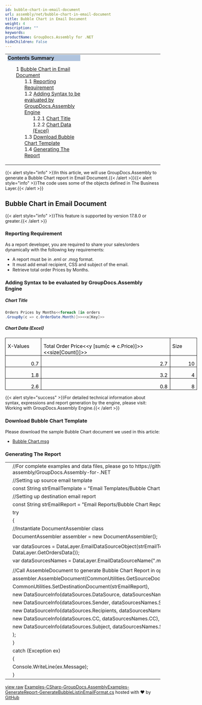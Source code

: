 ```yaml
---
id: bubble-chart-in-email-document
url: assembly/net/bubble-chart-in-email-document
title: Bubble Chart in Email Document
weight: 4
description: ""
keywords: 
productName: GroupDocs.Assembly for .NET
hideChildren: False
---
```

<table class="sectionMacro" border="0" cellpadding="5" cellspacing="0" width="100%"><tbody><tr><td valign="top" width="50%"><div class="panel" style="border-top-width: 1px; border-right-width: 1px; border-bottom-width: 1px; border-left-width: 1px;"><div class="panelHeader" style="border-bottom-width: 1px; background-color: rgb(176, 196, 222);"><b>Contents Summary</b></div><div class="panelContent"><style type="text/css">div.rbtoc1590388622878 { padding-top: 0px; padding-right: 0px; padding-bottom: 0px; padding-left: 0px; }div.rbtoc1590388622878 ul { list-style-type: none; list-style-image: none; margin-left: 0px; }div.rbtoc1590388622878 li { margin-left: 0px; padding-left: 0px; }</style><div class="toc rbtoc1590388622878"><ul class="toc-indentation"><li><span class="TOCOutline">1</span> <a href="#BubbleChartinEmailDocument-BubbleChartinEmailDocument">Bubble Chart in Email Document</a><ul class="toc-indentation"><li><span class="TOCOutline">1.1</span> <a href="#BubbleChartinEmailDocument-ReportingRequirement">Reporting Requirement</a></li><li><span class="TOCOutline">1.2</span> <a href="#BubbleChartinEmailDocument-AddingSyntaxtobeevaluatedbyGroupDocs.AssemblyEngine">Adding Syntax to be evaluated by GroupDocs.Assembly Engine</a><ul class="toc-indentation"><li><span class="TOCOutline">1.2.1</span> <a href="#BubbleChartinEmailDocument-ChartTitle">Chart Title</a></li><li><span class="TOCOutline">1.2.2</span> <a href="#BubbleChartinEmailDocument-ChartData(Excel)">Chart Data (Excel)</a></li></ul></li><li><span class="TOCOutline">1.3</span> <a href="#BubbleChartinEmailDocument-DownloadBubbleChartTemplate">Download Bubble Chart Template</a></li><li><span class="TOCOutline">1.4</span> <a href="#BubbleChartinEmailDocument-GeneratingTheReport">Generating The Report</a></li></ul></li></ul></div></div></div></td><td valign="top" width="15%">&nbsp;</td><td valign="top" width="35%">&nbsp;</td></tr></tbody></table>

{{< alert style="info" >}}In this article, we will use GroupDocs.Assembly to generate a Bubble Chart report in Email Document.{{< /alert >}}{{< alert style="info" >}}The code uses some of the objects defined in The Business Layer.{{< /alert >}}

## Bubble Chart in Email Document

{{< alert style="info" >}}This feature is supported by version 17.8.0 or greater.{{< /alert >}}

### Reporting Requirement

As a report developer, you are required to share your sales/orders dynamically with the following key requirements:

*   A report must be in .eml or .msg format.
*   It must add email recipient, CSS and subject of the email.
*   Retrieve total order Prices by Months.

### Adding Syntax to be evaluated by GroupDocs.Assembly Engine

##### Chart Title

```csharp
Orders Prices by Months<<foreach [in orders
.GroupBy(c => c.OrderDate.Month)]>><<x[Key]>>

```

##### Chart Data (Excel)

<table border="1" cellspacing="0" cellpadding="0" width="623" style="width: 467.5pt; border-collapse: collapse; border-top-color: initial; border-top-style: none; border-top-width: initial; border-right-color: initial; border-right-style: none; border-right-width: initial; border-bottom-color: initial; border-bottom-style: none; border-bottom-width: initial; border-left-color: initial; border-left-style: none; border-left-width: initial;"><tbody><tr><td width="108" valign="top" style="width: 80.75pt; border-top-color: windowtext; border-top-style: solid; border-top-width: 1pt; border-right-color: windowtext; border-right-style: solid; border-right-width: 1pt; border-bottom-color: windowtext; border-bottom-style: solid; border-bottom-width: 1pt; border-left-color: windowtext; border-left-style: solid; border-left-width: 1pt; padding-top: 0in; padding-right: 5.4pt; padding-bottom: 0in; padding-left: 5.4pt;"><p style="margin-bottom: 0.0001pt; line-height: normal;"><span style="color: black;">X-Values</span></p></td><td width="438" valign="top" style="width: 328.5pt; border-top-color: windowtext; border-top-style: solid; border-top-width: 1pt; border-right-color: windowtext; border-right-style: solid; border-right-width: 1pt; border-bottom-color: windowtext; border-bottom-style: solid; border-bottom-width: 1pt; border-left-color: initial; border-left-style: none; border-left-width: initial; padding-top: 0in; padding-right: 5.4pt; padding-bottom: 0in; padding-left: 5.4pt;"><p style="margin-bottom: 0.0001pt; line-height: normal;"><span style="color: black;">Total Order Price&lt;&lt;y [sum(c =&gt; c.Price)]&gt;&gt;&lt;&lt;size[Count()]&gt;&gt;</span></p></td><td width="78" valign="top" style="width: 58.25pt; border-top-color: windowtext; border-top-style: solid; border-top-width: 1pt; border-right-color: windowtext; border-right-style: solid; border-right-width: 1pt; border-bottom-color: windowtext; border-bottom-style: solid; border-bottom-width: 1pt; border-left-color: initial; border-left-style: none; border-left-width: initial; padding-top: 0in; padding-right: 5.4pt; padding-bottom: 0in; padding-left: 5.4pt;"><p style="margin-bottom: 0.0001pt; line-height: normal;"><span style="color: black;">Size</span></p></td></tr><tr><td width="108" valign="top" style="width: 80.75pt; border-top-color: initial; border-top-style: none; border-top-width: initial; border-right-color: windowtext; border-right-style: solid; border-right-width: 1pt; border-bottom-color: windowtext; border-bottom-style: solid; border-bottom-width: 1pt; border-left-color: windowtext; border-left-style: solid; border-left-width: 1pt; padding-top: 0in; padding-right: 5.4pt; padding-bottom: 0in; padding-left: 5.4pt;"><p align="right" style="margin-bottom: 0.0001pt; text-align: right; line-height: normal;"><span style="color: black;">0.7</span></p></td><td width="438" valign="top" style="width: 328.5pt; border-top-color: initial; border-top-style: none; border-top-width: initial; border-left-color: initial; border-left-style: none; border-left-width: initial; border-bottom-color: windowtext; border-bottom-style: solid; border-bottom-width: 1pt; border-right-color: windowtext; border-right-style: solid; border-right-width: 1pt; padding-top: 0in; padding-right: 5.4pt; padding-bottom: 0in; padding-left: 5.4pt;"><p align="right" style="margin-bottom: 0.0001pt; text-align: right; line-height: normal;"><span style="color: black;">2.7</span></p></td><td width="78" valign="top" style="width: 58.25pt; border-top-color: initial; border-top-style: none; border-top-width: initial; border-left-color: initial; border-left-style: none; border-left-width: initial; border-bottom-color: windowtext; border-bottom-style: solid; border-bottom-width: 1pt; border-right-color: windowtext; border-right-style: solid; border-right-width: 1pt; padding-top: 0in; padding-right: 5.4pt; padding-bottom: 0in; padding-left: 5.4pt;"><p align="right" style="margin-bottom: 0.0001pt; text-align: right; line-height: normal;"><span style="color: black;">10</span></p></td></tr><tr><td width="108" valign="top" style="width: 80.75pt; border-top-color: initial; border-top-style: none; border-top-width: initial; border-right-color: windowtext; border-right-style: solid; border-right-width: 1pt; border-bottom-color: windowtext; border-bottom-style: solid; border-bottom-width: 1pt; border-left-color: windowtext; border-left-style: solid; border-left-width: 1pt; padding-top: 0in; padding-right: 5.4pt; padding-bottom: 0in; padding-left: 5.4pt;"><p align="right" style="margin-bottom: 0.0001pt; text-align: right; line-height: normal;"><span style="color: black;">1.8</span></p></td><td width="438" valign="top" style="width: 328.5pt; border-top-color: initial; border-top-style: none; border-top-width: initial; border-left-color: initial; border-left-style: none; border-left-width: initial; border-bottom-color: windowtext; border-bottom-style: solid; border-bottom-width: 1pt; border-right-color: windowtext; border-right-style: solid; border-right-width: 1pt; padding-top: 0in; padding-right: 5.4pt; padding-bottom: 0in; padding-left: 5.4pt;"><p align="right" style="margin-bottom: 0.0001pt; text-align: right; line-height: normal;"><span style="color: black;">3.2</span></p></td><td width="78" valign="top" style="width: 58.25pt; border-top-color: initial; border-top-style: none; border-top-width: initial; border-left-color: initial; border-left-style: none; border-left-width: initial; border-bottom-color: windowtext; border-bottom-style: solid; border-bottom-width: 1pt; border-right-color: windowtext; border-right-style: solid; border-right-width: 1pt; padding-top: 0in; padding-right: 5.4pt; padding-bottom: 0in; padding-left: 5.4pt;"><p align="right" style="margin-bottom: 0.0001pt; text-align: right; line-height: normal;"><span style="color: black;">4</span></p></td></tr><tr><td width="108" valign="top" style="width: 80.75pt; border-top-color: initial; border-top-style: none; border-top-width: initial; border-right-color: windowtext; border-right-style: solid; border-right-width: 1pt; border-bottom-color: windowtext; border-bottom-style: solid; border-bottom-width: 1pt; border-left-color: windowtext; border-left-style: solid; border-left-width: 1pt; padding-top: 0in; padding-right: 5.4pt; padding-bottom: 0in; padding-left: 5.4pt;"><p align="right" style="margin-bottom: 0.0001pt; text-align: right; line-height: normal;"><span style="color: black;">2.6</span></p></td><td width="438" valign="top" style="width: 328.5pt; border-top-color: initial; border-top-style: none; border-top-width: initial; border-left-color: initial; border-left-style: none; border-left-width: initial; border-bottom-color: windowtext; border-bottom-style: solid; border-bottom-width: 1pt; border-right-color: windowtext; border-right-style: solid; border-right-width: 1pt; padding-top: 0in; padding-right: 5.4pt; padding-bottom: 0in; padding-left: 5.4pt;"><p align="right" style="margin-bottom: 0.0001pt; text-align: right; line-height: normal;"><span style="color: black;">0.8</span></p></td><td width="78" valign="top" style="width: 58.25pt; border-top-color: initial; border-top-style: none; border-top-width: initial; border-left-color: initial; border-left-style: none; border-left-width: initial; border-bottom-color: windowtext; border-bottom-style: solid; border-bottom-width: 1pt; border-right-color: windowtext; border-right-style: solid; border-right-width: 1pt; padding-top: 0in; padding-right: 5.4pt; padding-bottom: 0in; padding-left: 5.4pt;"><p align="right" style="margin-bottom: 0.0001pt; text-align: right; line-height: normal;"><span style="color: black;">8</span></p></td></tr></tbody></table>

{{< alert style="success" >}}For detailed technical information about syntax, expressions and report generation by the engine, please visit: Working with GroupDocs.Assembly Engine.{{< /alert >}}

### Download Bubble Chart Template

Please download the sample Bubble Chart document we used in this article:

*   [Bubble Chart.msg](https://github.com/groupdocs-assembly/GroupDocs.Assembly-for-.NET/raw/master/Examples/Data/Source/Email%20Templates/Bubble%20Chart.msg?raw=true)

### Generating The Report

<table class="highlight tab-size js-file-line-container" data-tab-size="8" data-paste-markdown-skip=""><tbody><tr><td id="file-examples-csharp-groupdocs-assemblyexamples-generatereport-generatebubblelistinemailformat-cs-L1" class="blob-num js-line-number" data-line-number="1"></td><td id="file-examples-csharp-groupdocs-assemblyexamples-generatereport-generatebubblelistinemailformat-cs-LC1" class="blob-code blob-code-inner js-file-line"><span class="pl-c"><span class="pl-c">//</span>For complete examples and data files, please go to https://github.com/groupdocs-assembly/GroupDocs.Assembly-for-.NET</span></td></tr><tr><td id="file-examples-csharp-groupdocs-assemblyexamples-generatereport-generatebubblelistinemailformat-cs-L2" class="blob-num js-line-number" data-line-number="2"></td><td id="file-examples-csharp-groupdocs-assemblyexamples-generatereport-generatebubblelistinemailformat-cs-LC2" class="blob-code blob-code-inner js-file-line"><span class="pl-c"><span class="pl-c">//</span>Setting up source email template</span></td></tr><tr><td id="file-examples-csharp-groupdocs-assemblyexamples-generatereport-generatebubblelistinemailformat-cs-L3" class="blob-num js-line-number" data-line-number="3"></td><td id="file-examples-csharp-groupdocs-assemblyexamples-generatereport-generatebubblelistinemailformat-cs-LC3" class="blob-code blob-code-inner js-file-line"><span class="pl-k">const</span> <span class="pl-en">String</span> <span class="pl-smi">strEmailTemplate</span> <span class="pl-k">=</span> <span class="pl-s"><span class="pl-pds">"</span>Email Templates/Bubble Chart.msg<span class="pl-pds">"</span></span>;</td></tr><tr><td id="file-examples-csharp-groupdocs-assemblyexamples-generatereport-generatebubblelistinemailformat-cs-L4" class="blob-num js-line-number" data-line-number="4"></td><td id="file-examples-csharp-groupdocs-assemblyexamples-generatereport-generatebubblelistinemailformat-cs-LC4" class="blob-code blob-code-inner js-file-line"><span class="pl-c"><span class="pl-c">//</span>Setting up destination email report</span></td></tr><tr><td id="file-examples-csharp-groupdocs-assemblyexamples-generatereport-generatebubblelistinemailformat-cs-L5" class="blob-num js-line-number" data-line-number="5"></td><td id="file-examples-csharp-groupdocs-assemblyexamples-generatereport-generatebubblelistinemailformat-cs-LC5" class="blob-code blob-code-inner js-file-line"><span class="pl-k">const</span> <span class="pl-en">String</span> <span class="pl-smi">strEmailReport</span> <span class="pl-k">=</span> <span class="pl-s"><span class="pl-pds">"</span>Email Reports/Bubble Chart Report.msg<span class="pl-pds">"</span></span>;</td></tr><tr><td id="file-examples-csharp-groupdocs-assemblyexamples-generatereport-generatebubblelistinemailformat-cs-L6" class="blob-num js-line-number" data-line-number="6"></td><td id="file-examples-csharp-groupdocs-assemblyexamples-generatereport-generatebubblelistinemailformat-cs-LC6" class="blob-code blob-code-inner js-file-line"><span class="pl-k">try</span></td></tr><tr><td id="file-examples-csharp-groupdocs-assemblyexamples-generatereport-generatebubblelistinemailformat-cs-L7" class="blob-num js-line-number" data-line-number="7"></td><td id="file-examples-csharp-groupdocs-assemblyexamples-generatereport-generatebubblelistinemailformat-cs-LC7" class="blob-code blob-code-inner js-file-line">{</td></tr><tr><td id="file-examples-csharp-groupdocs-assemblyexamples-generatereport-generatebubblelistinemailformat-cs-L8" class="blob-num js-line-number" data-line-number="8"></td><td id="file-examples-csharp-groupdocs-assemblyexamples-generatereport-generatebubblelistinemailformat-cs-LC8" class="blob-code blob-code-inner js-file-line"><span class="pl-c"><span class="pl-c">//</span>Instantiate DocumentAssembler class</span></td></tr><tr><td id="file-examples-csharp-groupdocs-assemblyexamples-generatereport-generatebubblelistinemailformat-cs-L9" class="blob-num js-line-number" data-line-number="9"></td><td id="file-examples-csharp-groupdocs-assemblyexamples-generatereport-generatebubblelistinemailformat-cs-LC9" class="blob-code blob-code-inner js-file-line"><span class="pl-en">DocumentAssembler</span> <span class="pl-smi">assembler</span> <span class="pl-k">=</span> <span class="pl-k">new</span> <span class="pl-en">DocumentAssembler</span>();</td></tr><tr><td id="file-examples-csharp-groupdocs-assemblyexamples-generatereport-generatebubblelistinemailformat-cs-L10" class="blob-num js-line-number" data-line-number="10"></td><td id="file-examples-csharp-groupdocs-assemblyexamples-generatereport-generatebubblelistinemailformat-cs-LC10" class="blob-code blob-code-inner js-file-line"></td></tr><tr><td id="file-examples-csharp-groupdocs-assemblyexamples-generatereport-generatebubblelistinemailformat-cs-L11" class="blob-num js-line-number" data-line-number="11"></td><td id="file-examples-csharp-groupdocs-assemblyexamples-generatereport-generatebubblelistinemailformat-cs-LC11" class="blob-code blob-code-inner js-file-line"><span class="pl-k">var</span> <span class="pl-smi">dataSources</span> <span class="pl-k">=</span> <span class="pl-smi">DataLayer</span>.<span class="pl-en">EmailDataSourceObject</span>(<span class="pl-smi">strEmailTemplate</span>, <span class="pl-smi">DataLayer</span>.<span class="pl-en">GetOrdersData</span>());</td></tr><tr><td id="file-examples-csharp-groupdocs-assemblyexamples-generatereport-generatebubblelistinemailformat-cs-L12" class="blob-num js-line-number" data-line-number="12"></td><td id="file-examples-csharp-groupdocs-assemblyexamples-generatereport-generatebubblelistinemailformat-cs-LC12" class="blob-code blob-code-inner js-file-line"><span class="pl-k">var</span> <span class="pl-smi">dataSourcesNames</span> <span class="pl-k">=</span> <span class="pl-smi">DataLayer</span>.<span class="pl-en">EmailDataSourceName</span>(<span class="pl-s"><span class="pl-pds">"</span>.msg<span class="pl-pds">"</span></span>, <span class="pl-s"><span class="pl-pds">"</span>orders<span class="pl-pds">"</span></span>);</td></tr><tr><td id="file-examples-csharp-groupdocs-assemblyexamples-generatereport-generatebubblelistinemailformat-cs-L13" class="blob-num js-line-number" data-line-number="13"></td><td id="file-examples-csharp-groupdocs-assemblyexamples-generatereport-generatebubblelistinemailformat-cs-LC13" class="blob-code blob-code-inner js-file-line"></td></tr><tr><td id="file-examples-csharp-groupdocs-assemblyexamples-generatereport-generatebubblelistinemailformat-cs-L14" class="blob-num js-line-number" data-line-number="14"></td><td id="file-examples-csharp-groupdocs-assemblyexamples-generatereport-generatebubblelistinemailformat-cs-LC14" class="blob-code blob-code-inner js-file-line"><span class="pl-c"><span class="pl-c">//</span>Call AssembleDocument to generate Bubble Chart Report in open presentation format</span></td></tr><tr><td id="file-examples-csharp-groupdocs-assemblyexamples-generatereport-generatebubblelistinemailformat-cs-L15" class="blob-num js-line-number" data-line-number="15"></td><td id="file-examples-csharp-groupdocs-assemblyexamples-generatereport-generatebubblelistinemailformat-cs-LC15" class="blob-code blob-code-inner js-file-line"><span class="pl-smi">assembler</span>.<span class="pl-en">AssembleDocument</span>(<span class="pl-smi">CommonUtilities</span>.<span class="pl-en">GetSourceDocument</span>(<span class="pl-smi">strEmailTemplate</span>),</td></tr><tr><td id="file-examples-csharp-groupdocs-assemblyexamples-generatereport-generatebubblelistinemailformat-cs-L16" class="blob-num js-line-number" data-line-number="16"></td><td id="file-examples-csharp-groupdocs-assemblyexamples-generatereport-generatebubblelistinemailformat-cs-LC16" class="blob-code blob-code-inner js-file-line"><span class="pl-smi">CommonUtilities</span>.<span class="pl-en">SetDestinationDocument</span>(<span class="pl-smi">strEmailReport</span>),</td></tr><tr><td id="file-examples-csharp-groupdocs-assemblyexamples-generatereport-generatebubblelistinemailformat-cs-L17" class="blob-num js-line-number" data-line-number="17"></td><td id="file-examples-csharp-groupdocs-assemblyexamples-generatereport-generatebubblelistinemailformat-cs-LC17" class="blob-code blob-code-inner js-file-line"><span class="pl-k">new</span> <span class="pl-en">DataSourceInfo</span>(<span class="pl-smi">dataSources</span>.<span class="pl-smi">DataSource</span>, <span class="pl-smi">dataSourcesNames</span>.<span class="pl-smi">Name</span>),</td></tr><tr><td id="file-examples-csharp-groupdocs-assemblyexamples-generatereport-generatebubblelistinemailformat-cs-L18" class="blob-num js-line-number" data-line-number="18"></td><td id="file-examples-csharp-groupdocs-assemblyexamples-generatereport-generatebubblelistinemailformat-cs-LC18" class="blob-code blob-code-inner js-file-line"><span class="pl-k">new</span> <span class="pl-en">DataSourceInfo</span>(<span class="pl-smi">dataSources</span>.<span class="pl-smi">Sender</span>, <span class="pl-smi">dataSourcesNames</span>.<span class="pl-smi">Sender</span>),</td></tr><tr><td id="file-examples-csharp-groupdocs-assemblyexamples-generatereport-generatebubblelistinemailformat-cs-L19" class="blob-num js-line-number" data-line-number="19"></td><td id="file-examples-csharp-groupdocs-assemblyexamples-generatereport-generatebubblelistinemailformat-cs-LC19" class="blob-code blob-code-inner js-file-line"><span class="pl-k">new</span> <span class="pl-en">DataSourceInfo</span>(<span class="pl-smi">dataSources</span>.<span class="pl-smi">Recipients</span>, <span class="pl-smi">dataSourcesNames</span>.<span class="pl-smi">Recipients</span>),</td></tr><tr><td id="file-examples-csharp-groupdocs-assemblyexamples-generatereport-generatebubblelistinemailformat-cs-L20" class="blob-num js-line-number" data-line-number="20"></td><td id="file-examples-csharp-groupdocs-assemblyexamples-generatereport-generatebubblelistinemailformat-cs-LC20" class="blob-code blob-code-inner js-file-line"><span class="pl-k">new</span> <span class="pl-en">DataSourceInfo</span>(<span class="pl-smi">dataSources</span>.<span class="pl-smi">CC</span>, <span class="pl-smi">dataSourcesNames</span>.<span class="pl-smi">CC</span>),</td></tr><tr><td id="file-examples-csharp-groupdocs-assemblyexamples-generatereport-generatebubblelistinemailformat-cs-L21" class="blob-num js-line-number" data-line-number="21"></td><td id="file-examples-csharp-groupdocs-assemblyexamples-generatereport-generatebubblelistinemailformat-cs-LC21" class="blob-code blob-code-inner js-file-line"><span class="pl-k">new</span> <span class="pl-en">DataSourceInfo</span>(<span class="pl-smi">dataSources</span>.<span class="pl-smi">Subject</span>, <span class="pl-smi">dataSourcesNames</span>.<span class="pl-smi">Subject</span>)</td></tr><tr><td id="file-examples-csharp-groupdocs-assemblyexamples-generatereport-generatebubblelistinemailformat-cs-L22" class="blob-num js-line-number" data-line-number="22"></td><td id="file-examples-csharp-groupdocs-assemblyexamples-generatereport-generatebubblelistinemailformat-cs-LC22" class="blob-code blob-code-inner js-file-line">);</td></tr><tr><td id="file-examples-csharp-groupdocs-assemblyexamples-generatereport-generatebubblelistinemailformat-cs-L23" class="blob-num js-line-number" data-line-number="23"></td><td id="file-examples-csharp-groupdocs-assemblyexamples-generatereport-generatebubblelistinemailformat-cs-LC23" class="blob-code blob-code-inner js-file-line">}</td></tr><tr><td id="file-examples-csharp-groupdocs-assemblyexamples-generatereport-generatebubblelistinemailformat-cs-L24" class="blob-num js-line-number" data-line-number="24"></td><td id="file-examples-csharp-groupdocs-assemblyexamples-generatereport-generatebubblelistinemailformat-cs-LC24" class="blob-code blob-code-inner js-file-line"><span class="pl-k">catch</span> (<span class="pl-en">Exception</span> <span class="pl-smi">ex</span>)</td></tr><tr><td id="file-examples-csharp-groupdocs-assemblyexamples-generatereport-generatebubblelistinemailformat-cs-L25" class="blob-num js-line-number" data-line-number="25"></td><td id="file-examples-csharp-groupdocs-assemblyexamples-generatereport-generatebubblelistinemailformat-cs-LC25" class="blob-code blob-code-inner js-file-line">{</td></tr><tr><td id="file-examples-csharp-groupdocs-assemblyexamples-generatereport-generatebubblelistinemailformat-cs-L26" class="blob-num js-line-number" data-line-number="26"></td><td id="file-examples-csharp-groupdocs-assemblyexamples-generatereport-generatebubblelistinemailformat-cs-LC26" class="blob-code blob-code-inner js-file-line"><span class="pl-smi">Console</span>.<span class="pl-en">WriteLine</span>(<span class="pl-smi">ex</span>.<span class="pl-smi">Message</span>);</td></tr><tr><td id="file-examples-csharp-groupdocs-assemblyexamples-generatereport-generatebubblelistinemailformat-cs-L27" class="blob-num js-line-number" data-line-number="27"></td><td id="file-examples-csharp-groupdocs-assemblyexamples-generatereport-generatebubblelistinemailformat-cs-LC27" class="blob-code blob-code-inner js-file-line">}</td></tr></tbody></table>

[view raw](https://gist.github.com/GroupDocsGists/9fce9ede8837b3240df371a0eb596a67/raw/809fb2ac10f771ea3671c64432ac882ed2001995/Examples-CSharp-GroupDocs.AssemblyExamples-GenerateReport-GenerateBubbleListinEmailFormat.cs) [Examples-CSharp-GroupDocs.AssemblyExamples-GenerateReport-GenerateBubbleListinEmailFormat.cs](https://gist.github.com/GroupDocsGists/9fce9ede8837b3240df371a0eb596a67#file-examples-csharp-groupdocs-assemblyexamples-generatereport-generatebubblelistinemailformat-cs) hosted with ❤ by [GitHub](https://github.com)
